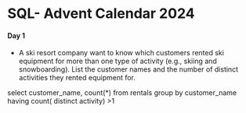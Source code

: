 # SQL- Advent Calendar 2024
#### Day 1
- A ski resort company want to know which customers rented ski equipment for more than one type of activity (e.g., skiing and snowboarding). List the customer names and the number of distinct activities they rented equipment for.
  
select customer_name, count(*)
from rentals 
group by customer_name
having count( distinct activity) >1
